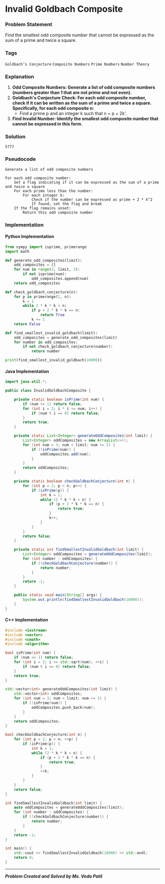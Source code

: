 # Invalid Goldbach Composite

### Problem Statement

Find the smallest odd composite number that cannot be expressed as the sum of a prime and twice
a square.

### Tags

```Goldbach’s Conjecture```  ```Composite Numbers```  ```Prime Numbers```  ```Number Theory``` 





### Explanation

1. **Odd Composite Numbers: Generate a list of odd composite numbers (numbers greater than 1
   that are not prime and not even).**
2. **Goldbach's Conjecture Check: For each odd composite number, check if it can be written as the
   sum of a prime and twice a square. Specifically, for each odd composite n:**
    - Find a prime p and an integer k such that n = p + 2k'.
3. **Find Invalid Number: Identify the smallest odd composite number that cannot be expressed in
   this form.**
### Solution
```
5777
```
### Pseudocode

```text
Generate a list of odd composite numbers

For each odd composite number:
    Set a flag indicating if it can be expressed as the sum of a prime and twice a square
    For each prime less than the number:
        For each integer k:
            Check if the number can be expressed as prime + 2 * k^2
            If found, set the flag and break
    If the flag remains unset:
        Return this odd composite number

```

### Implementation

#### Python Implementation
```python
from sympy import isprime, primerange
import math

def generate_odd_composites(limit):
    odd_composites = []
    for num in range(3, limit, 2):
        if not isprime(num):
            odd_composites.append(num)
    return odd_composites

def check_goldbach_conjecture(n):
    for p in primerange(2, n):
        k = 1
        while 2 * k * k < n:
            if p + 2 * k * k == n:
                return True
            k += 1
    return False

def find_smallest_invalid_goldbach(limit):
    odd_composites = generate_odd_composites(limit)
    for number in odd_composites:
        if not check_goldbach_conjecture(number):
            return number

print(find_smallest_invalid_goldbach(10000))

```
#### Java Implementation
```java
import java.util.*;

public class InvalidGoldbachComposite {

    private static boolean isPrime(int num) {
        if (num <= 1) return false;
        for (int i = 2; i * i <= num; i++) {
            if (num % i == 0) return false;
        }
        return true;
    }

    private static List<Integer> generateOddComposites(int limit) {
        List<Integer> oddComposites = new ArrayList<>();
        for (int num = 3; num < limit; num += 2) {
            if (!isPrime(num)) {
                oddComposites.add(num);
            }
        }
        return oddComposites;
    }

    private static boolean checkGoldbachConjecture(int n) {
        for (int p = 2; p < n; p++) {
            if (isPrime(p)) {
                int k = 1;
                while (2 * k * k < n) {
                    if (p + 2 * k * k == n) {
                        return true;
                    }
                    k++;
                }
            }
        }
        return false;
    }

    private static int findSmallestInvalidGoldbach(int limit) {
        List<Integer> oddComposites = generateOddComposites(limit);
        for (int number : oddComposites) {
            if (!checkGoldbachConjecture(number)) {
                return number;
            }
        }
        return -1;
    }

    public static void main(String[] args) {
        System.out.println(findSmallestInvalidGoldbach(10000));
    }
}

```
#### C++ Implementation
```cpp
#include <iostream>
#include <vector>
#include <cmath>
#include <algorithm>

bool isPrime(int num) {
    if (num <= 1) return false;
    for (int i = 2; i <= std::sqrt(num); ++i) {
        if (num % i == 0) return false;
    }
    return true;
}

std::vector<int> generateOddComposites(int limit) {
    std::vector<int> oddComposites;
    for (int num = 3; num < limit; num += 2) {
        if (!isPrime(num)) {
            oddComposites.push_back(num);
        }
    }
    return oddComposites;
}

bool checkGoldbachConjecture(int n) {
    for (int p = 2; p < n; ++p) {
        if (isPrime(p)) {
            int k = 1;
            while (2 * k * k < n) {
                if (p + 2 * k * k == n) {
                    return true;
                }
                ++k;
            }
        }
    }
    return false;
}

int findSmallestInvalidGoldbach(int limit) {
    auto oddComposites = generateOddComposites(limit);
    for (int number : oddComposites) {
        if (!checkGoldbachConjecture(number)) {
            return number;
        }
    }
    return -1;
}

int main() {
    std::cout << findSmallestInvalidGoldbach(10000) << std::endl;
    return 0;
}

```
***
***Problem Created and Solved by Ms. Veda Patil***
